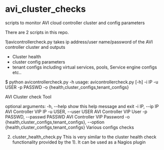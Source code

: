 # avi_cluster_checks
scripts to monitor AVI cloud controller cluster and config parameters

There are 2 scripts in this repo.

1)avicontrollercheck.py takes ip address/user name/password of the AVI controller cluster and outputs 
- Cluster health
- cluster config parameters
- tenant configs including virtual services, pools, Service engine configs etc..


$ python avicontrollercheck.py -h
usage: avicontrollercheck.py [-h] -i IP -u USER -p PASSWD -o
                             {health,cluster_configs,tenant_configs}

AVI Cluster check Tool

optional arguments:
  -h, --help            show this help message and exit
  -i IP, --ip IP        AVI Controller VIP IP
  -u USER, --user USER  AVI Controller VIP User
  -p PASSWD, --passwd PASSWD
                        AVI Controller VIP Password
  -o {health,cluster_configs,tenant_configs}, --option {health,cluster_configs,tenant_configs}
                        Various configs checks


2) cluster_health_check.py
This is very similar to the cluster health check functionality provided by the 1). It can be used as a Nagios plugin

